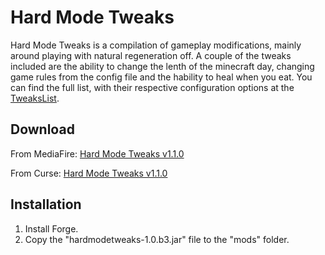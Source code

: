 # Hard Mode Tweaks

Hard Mode Tweaks is a compilation of gameplay modifications, mainly around playing with natural regeneration off. A couple of the tweaks included are the ability to change the lenth of the minecraft day, changing game rules from the config file and the hability to heal when you eat. You can find the full list, with their respective configuration options at the [TweaksList](https://github.com/hea3ven/HardModeTweaks/wiki/TweaksList).

## Download

From MediaFire: [Hard Mode Tweaks v1.1.0](http://www.mediafire.com/download/g7622of6a6j0vn7/hardmodetweaks-1.1.0.jar)

From Curse: [Hard Mode Tweaks v1.1.0](http://minecraft.curseforge.com/mc-mods/231325-hard-mode-tweaks/files/2241586/download)

## Installation

1. Install Forge.
2. Copy the "hardmodetweaks-1.0.b3.jar" file to the "mods" folder.

